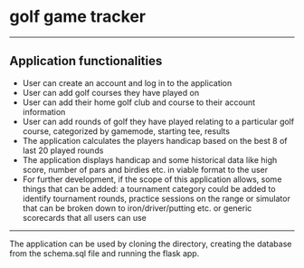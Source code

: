 # golf game tracker
---
Application functionalities
---
* User can create an account and log in to the application
* User can add golf courses they have played on
* User can add their home golf club and course to their account information
* User can add rounds of golf they have played relating to a particular golf course, categorized by gamemode, starting tee, results
* The application calculates the players handicap based on the best 8 of last 20 played rounds
* The application displays handicap and some historical data like high score, number of pars and birdies etc. in viable format to the user
* For further development, if the scope of this application allows, some things that can be added: a tournament category could be added to identify tournament rounds, practice sessions on the range or simulator that can be broken down to iron/driver/putting etc. or generic scorecards that all users can use
---
The application can be used by cloning the directory, creating the database from the schema.sql file and running the flask app.
